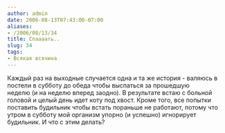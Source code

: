 ```yaml
---
author: admin
date: 2006-08-13T07:43:00-07:00
aliases:
- /2006/08/13/34
title: Спаааать..
slug: 34
tags:
- Всякая всячина
---
```


Каждый раз на выходные случается одна и та же история - валяюсь в постели в субботу до обеда чтобы выспаться за прошедшую неделю (и на неделю вперед заодно). В результате встаю с больной головой и целый день идет коту под хвост. Кроме того, все попытки поставить будильник чтобы встать пораньше не работают, потому что утром в субботу мой организм упорно (и успешно) игнорирует будильник. И что с этим делать?
